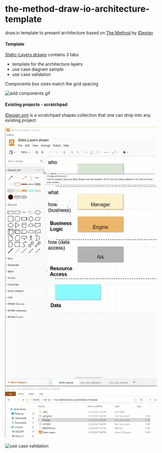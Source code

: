 # the-method-draw-io-architecture-template
draw.io template to present architecture based on [The Method](https://rightingsoftware.org/) by [IDesign](http://www.idesign.net/)

#### Template

[Static-Layers.drawio](https://github.com/dkuida/the-method-draw-io-architecture-template/blob/master/Static-Layers.drawio) contains 3 tabs
* template for the architecture layers
* use case diagram sample
* use case validation

Components box sizes match the grid spacing

![add components gif](https://github.com/dkuida/the-method-draw-io-architecture-template/raw/example/tutorials/usage.gif "add components")

#### Existing projects - scratchpad

[IDesign.xml](https://github.com/dkuida/the-method-draw-io-architecture-template/blob/master/IDesign.xml) is a scratchpad shapes collection that one can drop into any existing project

![Add scratchpad to any project gif](https://github.com/dkuida/the-method-draw-io-architecture-template/raw/example/tutorials/scratchpad.gif "Add scratchpad to any project")

![use case validation](https://github.com/dkuida/the-method-draw-io-architecture-template/raw/example/tutorials/use-case-validation.gif "use case validation")

